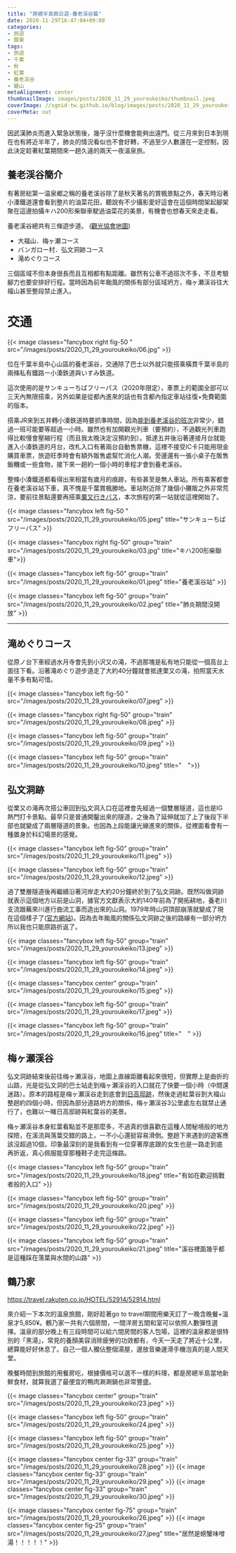 ```yaml
---
title: "房總半島兩日遊-養老渓谷篇"
date: 2020-11-29T16:47:04+09:00
categories:
- 旅遊
- 關東
tags:
- 旅遊
- 千葉
- 秋
- 紅葉
- 養老渓谷
- 鋸山
metaAlignment: center
thumbnailImage: images/posts/2020_11_29_youroukeiko/thumbnail.jpeg
coverImage: //xgnid-tw.github.io/blog/images/posts/2020_11_29_youroukeiko/31.jpeg
coverMeta: out
---
```


因武漢肺炎而進入緊急狀態後，幾乎沒什麼機會能夠出遠門。從三月來到日本到現在也有將近半年了，肺炎的情況看似也不會好轉，不過至少人數還在一定控制，因此決定趁著紅葉期間來一趟久違的兩天一夜溫泉旅。

<!--more-->

## 養老渓谷簡介

有著房総第一温泉郷之稱的養老溪谷除了是秋天著名的賞楓景點之外，春天時沿著小湊鐵道還會看到整片的油菜花田，聽說有不少攝影愛好這會在這個時間架起腳架聚在這邊拍攝キハ200形柴聯車駛過油菜花的美景，有機會也想春天來走走看。

養老溪谷總共有三條遊步道。
([觀光協會地圖](https://www.kominato.co.jp/satoyamatorocco/pdf/onsenmap.pdf))

* 大福山．梅ヶ瀬コース
* バンガロー村．弘文洞跡コース
* 滝めぐりコース 

三個區域不但本身很長而且互相都有點距離。雖然有公車不過班次不多，不旦考驗腳力也要安排好行程。當時因為前年颱風的關係有部分區域坍方，梅ヶ瀬渓谷往大福山甚至整段禁止進入。

# 交通

{{< image classes="fancybox right fig-50 " src="/images/posts/2020_11_29_youroukeiko/06.jpg" >}}
 
位在千葉半島中心山區的養老溪谷，交通除了巴士以外就只能搭乘橫貫千葉半島的兩條私有鐵路ー小湊鉄道與いすみ鉄道。

這次使用的是サンキューちばフリーパス（2020年限定），車票上的範圍全部可以三天內無限搭乘，另外如果是從都內進來的話也有含都內指定車站往復+免費範圍的版本。

搭乘JR來到五井轉小湊鉄道時要抓準時間，因為[能到養老溪谷的班次](https://www.kominato.co.jp/train/timetable/index.html)非常少，錯過一班可能要等超過一小時。雖然也有加開觀光列車（要預約），不過觀光列車跑得比較慢會壓縮行程（而且我太晚決定沒預約到）。抵達五井後沿著連接月台就能進入小湊鉄道的月台，改札入口有著兩台自動售票機，這裡不接受IC卡只能用現金購買車票，旅遊旺季時會有額外販售處幫忙消化人潮。旁邊還有一張小桌子在販售飯糰或一些食物，接下來一趟約一個小時的車程才會到養老溪谷。

整條小湊鐵道都看得出來相當有歲月的痕跡，有些甚至是無人車站。所有乘客都會在養老溪谷站下車，真不愧是千葉賞楓勝地。車站附近除了幾個小攤販之外非常荒涼，要前往景點還要再搭乘[粟又行きバス](https://www.kominato.co.jp/tourism/yorokeikoku/fall-awamata/index.html)，本次旅程的第一站就從這裡開始了。

{{< image classes="fancybox left fig-50 " src="/images/posts/2020_11_29_youroukeiko/05.jpeg" title="サンキューちばフリーパス" >}}

{{< image classes="fancybox right fig-50" group="train" src="/images/posts/2020_11_29_youroukeiko/03.jpg" title="キハ200形柴聯車">}}

{{< image classes="fancybox left fig-50" group="train" src="/images/posts/2020_11_29_youroukeiko/01.jpeg" title="養老溪谷站" >}}

{{< image classes="fancybox left fig-50" group="train" src="/images/posts/2020_11_29_youroukeiko/02.jpeg" title="肺炎期間沒開放" >}}

---

## 滝めぐりコース 

從原ノ台下車經過水月寺會先到小沢又の滝，不過那塊是私有地只能從一個高台上面往下看。沿著滝めぐり遊步道走了大約40分鐘就會抵達栗又の滝，拍照當天水量不多有點可惜。

{{< image classes="fancybox left fig-50 " src="/images/posts/2020_11_29_youroukeiko/07.jpeg"  >}}

{{< image classes="fancybox right fig-50" group="train" src="/images/posts/2020_11_29_youroukeiko/08.jpeg" >}}

{{< image classes="fancybox left fig-50" group="train" src="/images/posts/2020_11_29_youroukeiko/09.jpeg"  >}}

{{< image classes="fancybox left fig-50" group="train" src="/images/posts/2020_11_29_youroukeiko/10.jpeg" title="　">}}

## 弘文洞跡

從栗又の滝再次搭公車回到弘文洞入口在這裡會先經過一個雙層隧道，這也是IG熱門打卡景點。最早只是普通開鑿出來的隧道，之後為了延伸就加了上了後段下半部也就變成了兩層隧道的景象。也因為上段能讓光線進來的關係，從裡面看會有一種置身於科幻場景的感覺。

{{< image classes="fancybox left fig-50" group="train" src="/images/posts/2020_11_29_youroukeiko/11.jpeg"  >}}

{{< image classes="fancybox left fig-50" group="train" src="/images/posts/2020_11_29_youroukeiko/12.jpeg" >}}

過了雙層隧道後再繼續沿著河岸走大約20分鐘終於到了弘文洞跡。既然叫做洞跡就表示這個地方以前是山洞，據官方文獻表示大約140年前為了開拓耕地，養老川支流跟蕪來川進行曲流工事而造出來的山洞。1979年時山洞頂部崩落就變成了現在這個樣子了([官方網站](http://www.town.otaki.chiba.jp/index.cfm/10,386,60,127,html))。因為去年颱風的關係弘文洞跡之後的路線有一部分坍方所以我也只能原路折返了。

{{< image classes="fancybox left fig-50" group="train" src="/images/posts/2020_11_29_youroukeiko/13.jpeg"  >}}

{{< image classes="fancybox left fig-50" group="train" src="/images/posts/2020_11_29_youroukeiko/14.jpeg"  >}}

{{< image classes="fancybox center" group="train" src="/images/posts/2020_11_29_youroukeiko/15.jpeg"  >}}

{{< image classes="fancybox left fig-50" group="train" src="/images/posts/2020_11_29_youroukeiko/17.jpeg"  >}}

{{< image classes="fancybox left fig-50" group="train" src="/images/posts/2020_11_29_youroukeiko/16.jpeg" title="　" >}}


## 梅ヶ瀬渓谷

弘文洞跡結束後前往梅ヶ瀬渓谷，地圖上直線距離看起來很短，但實際上是曲折的山路，光是從弘文洞的巴士站走到梅ヶ瀬渓谷的入口就花了快要一個小時（中間還迷路）。原本的路程是梅ヶ瀬渓谷走到底會到[日高邸跡](http://www.yorokeikoku.com/8kei/hidakatei/001.html)，然後走過紅葉谷到大福山整趟約四個小時，但因為部分道路坍方的關係，梅ヶ瀬渓谷3公里處左右就禁止通行了，也難以一睹日高邸跡與紅葉谷的美景。

梅ヶ瀬渓谷本身紅葉看點並不是那麼多，不過真的很喜歡在這種人間秘境般的地方探險，在溪流與落葉交錯的路上，一不小心還挺容易滑倒。整趟下來遇到的遊客應該沒超過10個，印象最深刻的是我看到有一位穿著厚底跟的女生也是一路走到底再折返，真心佩服能穿那種鞋子走完這條路。

{{< image classes="fancybox left fig-50" group="train" src="/images/posts/2020_11_29_youroukeiko/18.jpeg" title="有如在歡迎挑戰者般的入口"  >}}

{{< image classes="fancybox left fig-50" group="train" src="/images/posts/2020_11_29_youroukeiko/20.jpeg"  >}}

{{< image classes="fancybox left fig-50" group="train" src="/images/posts/2020_11_29_youroukeiko/22.jpeg" >}}

{{< image classes="fancybox left fig-50" group="train" src="/images/posts/2020_11_29_youroukeiko/21.jpeg" title="溪谷裡面幾乎都是這種踩在落葉與水間的山路"  >}}



## 鶴乃家

https://travel.rakuten.co.jp/HOTEL/52914/52914.html

來介紹一下本次的溫泉旅館，剛好趁著go to travel期間用樂天訂了一晚含晚餐+溫泉才5,850¥。鶴乃家一共有六個房間，一間洋房五間和室可以依照人數彈性選擇。溫泉的部分晚上有三段時間可以給六間房間的客人包場，這裡的溫泉都是很特別的「黑湯」，常見的養顏美容消除疲勞的功效都有，今天一天走了將近十公里，總算能好好休息了。自己一個人獨佔整個湯屋，邊放音樂邊滑手機泡真的是人間天堂。

晚餐時間到旅館的用餐房吃，根據價格可以選不一樣的料理，都是房總半島當地新鮮食材，就算我選了最便宜的鴨肉涮涮鍋也非常豐盛。

{{< image classes="fancybox center" group="train" src="/images/posts/2020_11_29_youroukeiko/23.jpeg"  >}}

{{< image classes="fancybox left fig-50" group="train" src="/images/posts/2020_11_29_youroukeiko/24.jpeg"  >}}

{{< image classes="fancybox left fig-50" group="train" src="/images/posts/2020_11_29_youroukeiko/25.jpeg" >}}

{{< image classes="fancybox center fig-33" group="train" src="/images/posts/2020_11_29_youroukeiko/28.jpeg"   >}}
{{< image classes="fancybox center fig-33" group="train" src="/images/posts/2020_11_29_youroukeiko/29.jpeg"   >}}
{{< image classes="fancybox center fig-33" group="train" src="/images/posts/2020_11_29_youroukeiko/30.jpeg"   >}}

{{< image classes="fancybox center fig-75" group="train" src="/images/posts/2020_11_29_youroukeiko/26.jpeg"   >}}
{{< image classes="fancybox center fig-25" group="train" src="/images/posts/2020_11_29_youroukeiko/27.jpeg" title="居然是螃蟹味噌湯！！！！！"  >}}